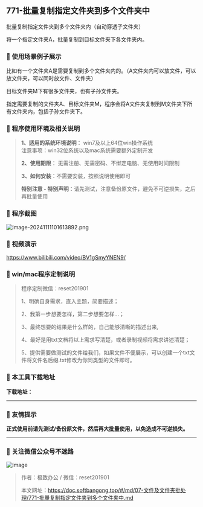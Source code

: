## 771-批量复制指定文件夹到多个文件夹中
批量复制指定文件夹到多个文件夹内（自动穿透子文件夹）

将一个指定文件夹A，批量复制到目标文件夹下各文件夹内。

### 📑 使用场景例子展示

比如有一个文件夹A是需要复制到多个文件夹内的。（A文件夹内可以放文件，可以放文件夹，可以同时放文件、文件夹）  

目标文件夹M下有很多文件夹，也有子孙文件夹。

指定需要复制的文件夹A、目标文件夹M，程序会将A文件夹复制到M文件夹下所有文件夹内，包括子孙文件夹下。

### 📑 程序使用环境及相关说明

> **1、适用的系统环境说明**： win7及以上64位win操作系统  
> 注意事项：win32位系统以及mac系统需要额外定制开发  
>
> **2、使用期限**： 无需注册、无需密码、不绑定电脑、无使用时间限制  
>
> **3、如何安装**：不需要安装，按照说明使用即可  
>
> **特别注意 - 特别声明**：请先测试，注意备份原文件，避免不可逆损失，之后再批量使用

### 📑 程序截图

![image-20241111101613892.png](https://s2.loli.net/2024/11/11/O1vWAdJfInH2teK.png) 

### 📑 视频演示

https://www.bilibili.com/video/BV1gSmyYNEN9/

### 📑 win/mac程序定制说明

> 程序定制微信：reset201901  
>
> 1、明确自身需求，直入主题，简要描述；
>
> 2、我第一步想要怎样，第二步想要怎样...； 
>
> 3、最终想要的结果是什么样的，自己能够清晰的描述出来,  
>
> 4、最好是用txt文档将以上需求写清楚，或者录制视频将需求讲述清楚；  
>
> 5、提供需要做测试的文件给我们，如果文件不便展示，可以创建一个txt文件将文件名后缀.txt修改为你同类型的文件即可。  

### 📑 本工具下载地址

**下载地址：**

------

### 📑 友情提示

**正式使用前请先测试/备份原文件，然后再大批量使用，以免造成不可逆损失。**

------

### 📑 关注微信公众号不迷路

![image](https://s2.loli.net/2024/11/02/tK9T7jxLcuv5rUk.png)

> 作者：极致办公  /  微信：reset201901
>
> 本文网址：https://doc.softbangong.top/#/md/07-文件及文件夹批处理/771-批量复制指定文件夹到多个文件夹中.md